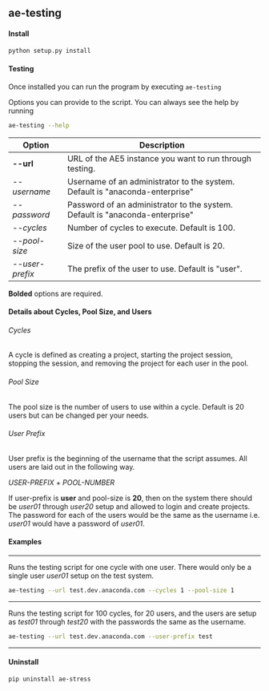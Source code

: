 ## ae-testing

#### Install

```sh
python setup.py install
```

#### Testing

Once installed you can run the program by executing `ae-testing`

Options you can provide to the script. You can always see the help by running
```sh
ae-testing --help
```
Option | Description
--- | ---
**--url** | URL of the AE5 instance you want to run through testing.
*--username* | Username of an administrator to the system. Default is "anaconda-enterprise"
*--password* | Password of an administrator to the system. Default is "anaconda-enterprise"
*--cycles* | Number of cycles to execute. Default is 100.
*--pool-size* | Size of the user pool to use. Default is 20.
*--user-prefix* | The prefix of the user to use. Default is "user".

**Bolded** options are required.

#### Details about Cycles, Pool Size, and Users

###### Cycles
A cycle is defined as creating a project, starting the project session, stopping the session, and removing the project for each user in the pool.

###### Pool Size
The pool size is the number of users to use within a cycle. Default is 20 users but can be changed per your needs.

###### User Prefix
User prefix is the beginning of the username that the script assumes. All users are laid out in the following way.

*USER-PREFIX* + *POOL-NUMBER*

If user-prefix is **user** and pool-size is **20**, then on the system there should be *user01* through *user20* setup and allowed to login and create projects. The password for each of the users would be the same as the username i.e. *user01* would have a password of *user01*.

#### Examples
---
Runs the testing script for one cycle with one user. There would only be a single user *user01* setup on the test system.
```sh
ae-testing --url test.dev.anaconda.com --cycles 1 --pool-size 1
```
---
Runs the testing script for 100 cycles, for 20 users, and the users are setup as *test01* through *test20* with the passwords the same as the username.
```sh
ae-testing --url test.dev.anaconda.com --user-prefix test
```
---
#### Uninstall

```sh
pip uninstall ae-stress
```
